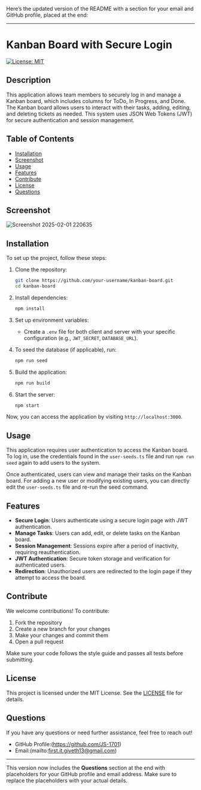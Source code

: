 Here’s the updated version of the README with a section for your email and GitHub profile, placed at the end:

---

# Kanban Board with Secure Login  
[![License: MIT](https://img.shields.io/badge/License-MIT-yellow.svg)](https://opensource.org/licenses/MIT)

## Description

This application allows team members to securely log in and manage a Kanban board, which includes columns for ToDo, In Progress, and Done. The Kanban board allows users to interact with their tasks, adding, editing, and deleting tickets as needed. This system uses JSON Web Tokens (JWT) for secure authentication and session management.

## Table of Contents

- [Installation](#installation)
- [Screenshot](#screenshot)
- [Usage](#usage)
- [Features](#features)
- [Contribute](#contribute)
- [License](#license)
- [Questions](#questions)

## Screenshot

![Screenshot 2025-02-01 220635](https://github.com/user-attachments/assets/7fbfffb5-9ec9-4d81-a7d5-402c7ac0f829)


## Installation

To set up the project, follow these steps:

1. Clone the repository:
   ```bash
   git clone https://github.com/your-username/kanban-board.git
   cd kanban-board
   ```

2. Install dependencies:
   ```bash
   npm install
   ```

3. Set up environment variables:
   - Create a `.env` file for both client and server with your specific configuration (e.g., `JWT_SECRET`, `DATABASE_URL`).

4. To seed the database (if applicable), run:
   ```bash
   npm run seed
   ```

5. Build the application:
   ```bash
   npm run build
   ```

6. Start the server:
   ```bash
   npm start
   ```

Now, you can access the application by visiting `http://localhost:3000`.

## Usage

This application requires user authentication to access the Kanban board. To log in, use the credentials found in the `user-seeds.ts` file and run `npm run seed` again to add users to the system.

Once authenticated, users can view and manage their tasks on the Kanban board. For adding a new user or modifying existing users, you can directly edit the `user-seeds.ts` file and re-run the seed command.

## Features

- **Secure Login**: Users authenticate using a secure login page with JWT authentication.
- **Manage Tasks**: Users can add, edit, or delete tasks on the Kanban board.
- **Session Management**: Sessions expire after a period of inactivity, requiring reauthentication.
- **JWT Authentication**: Secure token storage and verification for authenticated users.
- **Redirection**: Unauthorized users are redirected to the login page if they attempt to access the board.

## Contribute

We welcome contributions! To contribute:

1. Fork the repository
2. Create a new branch for your changes
3. Make your changes and commit them
4. Open a pull request

Make sure your code follows the style guide and passes all tests before submitting.

## License

This project is licensed under the MIT License. See the [LICENSE](LICENSE) file for details.

## Questions

If you have any questions or need further assistance, feel free to reach out!

- GitHub Profile:(https://github.com/JS-1701)
- Email:(mailto:first.it.giveth13@gmail.com)

---

This version now includes the **Questions** section at the end with placeholders for your GitHub profile and email address. Make sure to replace the placeholders with your actual details.





